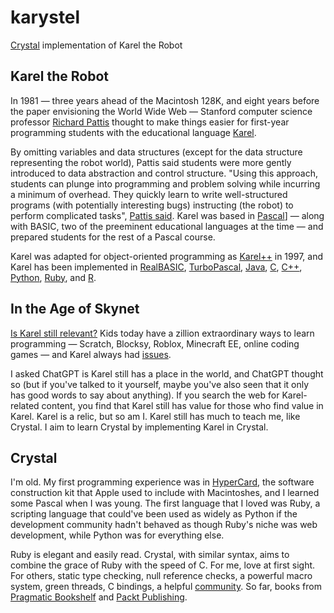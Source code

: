 # karystel
[Crystal](https://crystal-lang.org) implementation of Karel the Robot

## Karel the Robot

In 1981 — three years ahead of the Macintosh 128K, and eight years before the paper envisioning the World Wide Web — Stanford computer science professor [Richard Pattis](https://www.ics.uci.edu/~pattis/) thought to make things easier for first-year programming students with the educational language [Karel](https://compedu.stanford.edu/karel-reader/docs/python/en/chapter1.html).

By omitting variables and data structures (except for the data structure representing the robot world), Pattis said students were more gently introduced to data abstraction and control structure. "Using this approach, students can plunge into programming and problem solving while incurring a minimum of overhead. They quickly learn to write well-structured programs (with potentially interesting bugs) instructing (the robot) to perform complicated tasks", [Pattis said](https://www.betterworldbooks.com/product/detail/karel-the-robot-a-gentle-introduction-to-the-art-of-programming-9780471597254). Karel was based in [Pascal](https://www.betterworldbooks.com/product/detail/karel-the-robot-a-gentle-introduction-to-the-art-of-programming-9780471089285)] — along with BASIC, two of the preeminent educational languages at the time — and prepared students for the rest of a Pascal course.

Karel was adapted for object-oriented programming as [Karel++](https://csis.pace.edu/~bergin/karel.html) in 1997, and Karel has been implemented in [RealBASIC](https://code.google.com/archive/p/rbstuff/), [TurboPascal](https://www.betterworldbooks.com/product/detail/turbo-pascal-and-karel-the-robot-9780471551072), [Java](https://github.com/fredoverflow/karel), [C](https://github.com/OTHRegensburgMedieninformatik/KarelLearnsC), [C++](https://github.com/ILXL-guides/intro-to-karel), [Python](https://github.com/alts/karel), [Ruby](https://github.com/davetron5000/rkarel), and [R](https://cran.rstudio.com/web/packages/karel/index.html).

## In the Age of Skynet

[Is Karel still relevant?](https://talk.appletalk.com.au/t/beginners-programming-aka-is-karel-the-robot-still-relevant/2199) Kids today have a zillion extraordinary ways to learn programming — Scratch, Blocksy, Roblox, Minecraft EE, online coding games — and Karel always had [issues](https://repository.brynmawr.edu/cgi/viewcontent.cgi?article=1034&context=compsci_pubs).

I asked ChatGPT is Karel still has a place in the world, and ChatGPT thought so (but if you've talked to it yourself, maybe you've also seen that it only has good words to say about anything). If you search the web for Karel-related content, you find that Karel still has value for those who find value in Karel. Karel is a relic, but so am I. Karel still has much to teach me, like Crystal. I aim to learn Crystal by implementing Karel in Crystal.

## Crystal

I'm old. My first programming experience was in [HyperCard](https://hypercard.org), the software construction kit that Apple used to include with Macintoshes, and I learned some Pascal when I was young. The first language that I loved was Ruby, a scripting language that could've been used as widely as Python if the development community hadn't behaved as though Ruby's niche was web development, while Python was for everything else. 

Ruby is elegant and easily read. Crystal, with similar syntax, aims to combine the grace of Ruby with the speed of C. For me, love at first sight. For others, static type checking, null reference checks, a powerful macro system, green threads, C bindings, a helpful [community](https://crystal-lang.org/community/). So far, books from [Pragmatic Bookshelf](https://pragprog.com/titles/crystal/programming-crystal/) and [Packt Publishing](https://www.packtpub.com/product/crystal-programming/9781801818674).
